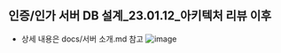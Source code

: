 ## 인증/인가 서버 DB 설계_23.01.12_아키텍처 리뷰 이후
- 상세 내용은 docs/서버 소개.md 참고
![image](https://user-images.githubusercontent.com/102213509/218697516-c5a7637c-2def-4bd2-a004-d9045950784b.png)

